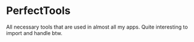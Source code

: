 # PerfectTools

All necessary tools that are used in almost all my apps. Quite interesting to import and handle btw.
